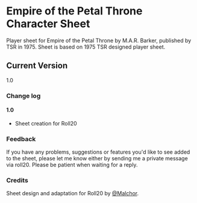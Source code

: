 # Empire of the Petal Throne Character Sheet
Player sheet for Empire of the Petal Throne by M.A.R. Barker, published by TSR in 1975. Sheet is based on 1975 TSR designed player sheet.

## Current Version
1.0

### Change log

#### 1.0
* Sheet creation for Roll20

### Feedback
If you have any problems, suggestions or features you'd like to see added to the sheet, please let me know either by  sending me a private message via roll20.  Please be patient when waiting for a reply.

### Credits
Sheet design and adaptation for Roll20 by [@Malchor](https://app.roll20.net/users/2078012/malchor).

